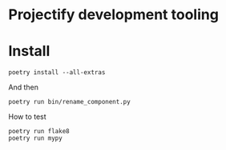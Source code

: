 # Projectify development tooling

# Install

```
poetry install --all-extras
```

And then

```
poetry run bin/rename_component.py
```

How to test

```
poetry run flake8
poetry run mypy
```
